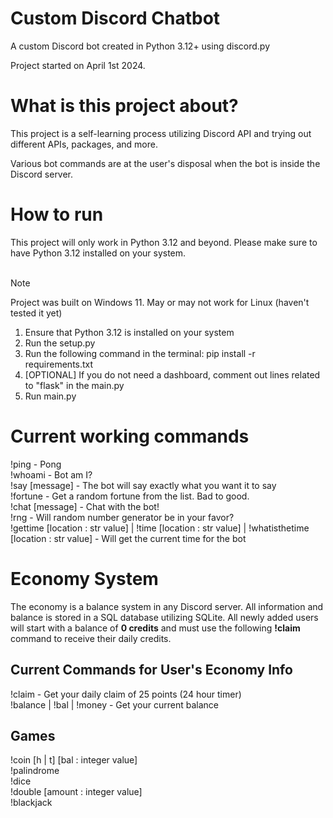 # Custom Discord Chatbot
A custom Discord bot created in Python 3.12+ using discord.py <br/>
 
Project started on April 1st 2024. <br/>

# What is this project about?
This project is a self-learning process utilizing Discord API and trying out different
APIs, packages, and more. <br/>
 
Various bot commands are at the user's disposal when the bot is inside the Discord
server. <br/>

# How to run
This project will only work in Python 3.12 and beyond. Please make sure to have Python 3.12 installed on your system.<br>
<br>

> [!NOTE]
> Project was built on Windows 11. May or may not work for Linux (haven't tested it yet)

1) Ensure that Python 3.12 is installed on your system
2) Run the setup.py
3) Run the following command in the terminal: pip install -r requirements.txt
4) [OPTIONAL] If you do not need a dashboard, comment out lines related to "flask" in the main.py
5) Run main.py
 
# Current working commands
!ping - Pong <br/>
!whoami - Bot am I? <br/>
!say [message] - The bot will say exactly what you want it to say <br/>
!fortune - Get a random fortune from the list. Bad to good. <br/>
!chat [message] - Chat with the bot! <br/>
!rng - Will random number generator be in your favor? <br/>
!gettime [location : str value] | !time [location : str value] | !whatisthetime [location : str value] - Will get the current time for the bot <br/>

# Economy System
The economy is a balance system in any Discord server. All information and balance is stored in a SQL database 
utilizing SQLite. All newly added users will start with a balance of **0 credits** and must use the following 
**!claim** command to receive their daily credits.

## Current Commands for User's Economy Info
!claim - Get your daily claim of 25 points (24 hour timer) <br/>
!balance | !bal | !money - Get your current balance <br/>

## Games
!coin [h | t] [bal : integer value] <br/>
!palindrome <br>
!dice <br>
!double [amount : integer value] <br>
!blackjack <br>
